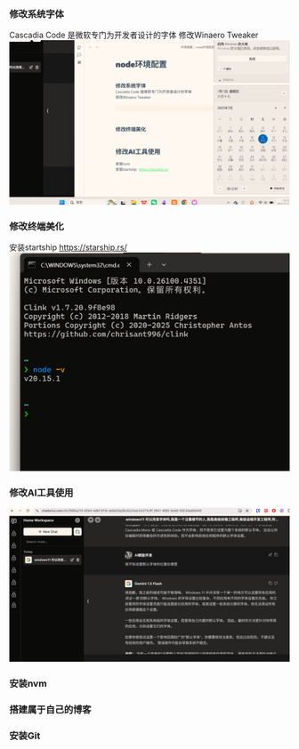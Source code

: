 
### 修改系统字体
Cascadia Code 是微软专门为开发者设计的字体
修改Winaero Tweaker
![image.png](https://raw.githubusercontent.com/youtubhexo/obsition-images-zhangwangyan/main/20250711101513.png)




###  修改终端美化

安装startship  https://starship.rs/
![image.png](https://raw.githubusercontent.com/youtubhexo/obsition-images-zhangwangyan/main/20250711101617.png)



### 修改AI工具使用

![image.png](https://raw.githubusercontent.com/youtubhexo/obsition-images-zhangwangyan/main/20250711101650.png)
### 安装nvm



### 搭建属于自己的博客


### 安装Git















